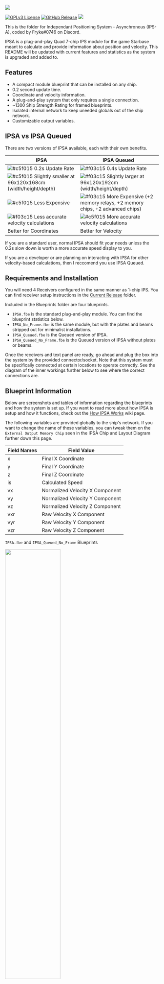 ![](https://i.imgur.com/bzVLS2a.png)

[![GPLv3 License](https://img.shields.io/static/v1?label=Licence&message=GPL%20v3&color=green)](https://opensource.org/licenses/) [![GitHub Release](https://img.shields.io/static/v1?label=Version&message=1.0.0&color=blue)]() ![](https://img.shields.io/static/v1?label=Blueprint&message=Available&color=blueviolet)

This is the folder for Independant Positioning System - Asynchronous (IPS-A), coded by Fryke#0746 on Discord.

IPSA is a plug-and-play Quad 7-chip IPS module for the game Starbase meant to calculate and provide information about position and velocity. This README will be updated with current features and statistics as the system is upgraded and added to.

## Features

- A compact module blueprint that can be installed on any ship.
- 0.2 second update time.
- Coordinate and velocity information.
- A plug-and-play system that only requires a single connection.
- ~1300 Ship Strength Rating for framed blueprints.
- Isolated internal network to keep uneeded globals out of the ship network.
- Customizable output variables.

## IPSA vs IPSA Queued

There are two versions of IPSA available, each with their own benefits.

| IPSA | IPSA Queued |
|------|-------------|
| ![#c5f015](https://via.placeholder.com/15/c5f015/000000?text=+) 0.2s Update Rate | ![#f03c15](https://via.placeholder.com/15/f03c15/000000?text=+) 0.4s Update Rate |
| ![#c5f015](https://via.placeholder.com/15/c5f015/000000?text=+) Slightly smaller at 96x120x168cm (width/height/depth) | ![#f03c15](https://via.placeholder.com/15/f03c15/000000?text=+) Slightly larger at 96x120x192cm (width/height/depth) |
| ![#c5f015](https://via.placeholder.com/15/c5f015/000000?text=+) Less Expensive | ![#f03c15](https://via.placeholder.com/15/f03c15/000000?text=+) More Expensive (+2 memory relays, +2 memory chips, +2 advanced chips) |
| ![#f03c15](https://via.placeholder.com/15/f03c15/000000?text=+) Less accurate velocity calculations | ![#c5f015](https://via.placeholder.com/15/c5f015/000000?text=+) More accurate velocity calculations |
| Better for Coordinates | Better for Velocity |

If you are a standard user, normal IPSA should fit your needs unless the 0.2s slow down is worth a more accurate speed display to you.

If you are a developer or are planning on interacting with IPSA for other velocity-based calculations, then I reccomend you use IPSA Queued.

## Requirements and Installation

 You will need 4 Receivers configured in the same manner as 1-chip IPS. You can find receiver setup instructions in the [Current Release](https://github.com/Tmktahu/IPS/tree/main/CurrentRelease) folder.

Included in the Blueprints folder are four blueprints.

- `IPSA.fbe` is the standard plug-and-play module. You can find the blueprint statistics below.
- `IPSA_No_Frame.fbe` is the same module, but with the plates and beams stripped out for minimalist installations.
- `IPSA_Queued.fbe` is the Queued version of IPSA.
- `IPSA_Queued_No_Frame.fbe` is the Queued version of IPSA without plates or beams.

Once the receivers and text panel are ready, go ahead and plug the box into the system by the provided connector/socket. Note that this system must be specifically connected at certain locations to operate correctly. See the diagram of the inner workings further below to see where the correct connections are.

## Blueprint Information

Below are screenshots and tables of information regarding the blueprints and how the system is set up. If you want to read more about how IPSA is setup and how it functions, check out the [How IPSA Works](https://github.com/Tmktahu/IPS/wiki/How-IPSA-Works) wiki page.

The following variables are provided globally to the ship's network. If you want to change the name of these variables, you can tweak them on the `External Output Memory Chip` seen in the IPSA Chip and Layout Diagram further down this page.

Field Names | Field Value
------------|------------
x | Final X Coordinate
y | Final Y Coordinate
z | Final Z Coordinate
is | Calculated Speed
vx | Normalized Velocity X Component
vy | Normalized Velocity Y Component
vz | Normalized Velocity Z Component
vxr | Raw Velocity X Component
vyr | Raw Velocity Y Component
vzr | Raw Velocity Z Component

`IPSA.fbe` and `IPSA_Queued_No_Frame` Blueprints

<img src="https://i.imgur.com/ayXXeOW.png" width="60%">

`IPSA.fbe` Material Cost

<img src="https://i.imgur.com/62jZOBh.png" width="40%">

`IPSA.fbe` Full Part List

<img src="https://i.imgur.com/9eoMs8u.png" width="50%">

`IPSA.fbe` Building Budget

<img src="https://i.imgur.com/ozCSn2y.png" width="30%">

IPSA Chip and Layout Diagram

![IPSA Chip and Layout Diagram](https://i.imgur.com/6zciqzF.png)

## Want to help?

If you are interested in contributing to this project, feel free to look through the [Issues](https://github.com/Tmktahu/IPS/issues) to see what is currently being worked on. Any thoughts, comments, or PRs are much appreciated. If you have any questions or ideas, also feel free to reach out to Fryke#0746 on Discord. You can find me in the official [Starbase Discord](https://discord.com/invite/starbase).

## Special Thanks

- Aersaud#2007 for a ton of development help, bug squashing, and testing
- spedione#9006 for testing
- [Thaccus#0591](https://www.twitch.tv/thaccus) for testing and bug squashing


